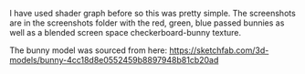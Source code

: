 I have used shader graph before so this was pretty simple. 
The screenshots are in the screenshots folder with the red, green, blue passed bunnies as well as a blended screen space checkerboard-bunny texture.

The bunny model was sourced from here: https://sketchfab.com/3d-models/bunny-4cc18d8e0552459b8897948b81cb20ad 